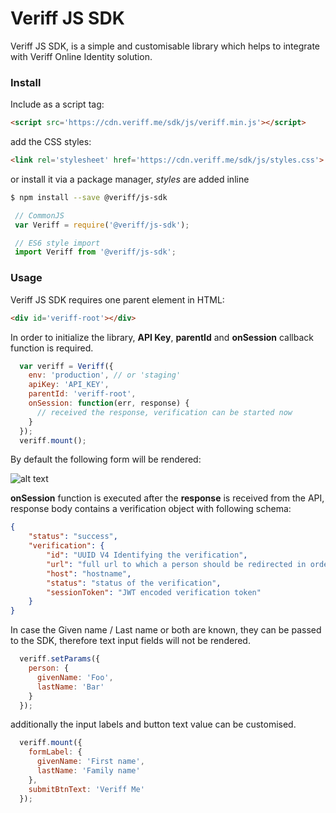 # Veriff JS SDK
Veriff JS SDK, is a simple and customisable library which helps to integrate with Veriff Online Identity solution.

### Install
Include as a script tag:

```html
<script src='https://cdn.veriff.me/sdk/js/veriff.min.js'></script>
```

add the CSS styles:

```html
<link rel='stylesheet' href='https://cdn.veriff.me/sdk/js/styles.css'>
```

or install it via a package manager, *styles* are added inline

```bash
$ npm install --save @veriff/js-sdk
```

```javascript
 // CommonJS
 var Veriff = require('@veriff/js-sdk');

 // ES6 style import
 import Veriff from '@veriff/js-sdk';
```

### Usage

Veriff JS SDK requires one parent element in HTML:

```html
<div id='veriff-root'></div>
```
In order to initialize the library, **API Key**, **parentId** and **onSession** callback function is required.

```Javascript
  var veriff = Veriff({
    env: 'production', // or 'staging'
    apiKey: 'API_KEY',
    parentId: 'veriff-root',
    onSession: function(err, response) {
      // received the response, verification can be started now
    }
  });
  veriff.mount();
```
By default the following form will be rendered:

![alt text](https://cdn.veriff.me/assets/veriff-js-sdk.png "Veriff JS SDK")

**onSession** function is executed after the **response** is received from the API, response body contains a
verification object with following schema:

```json
{
    "status": "success",
    "verification": {
        "id": "UUID V4 Identifying the verification",
        "url": "full url to which a person should be redirected in order to proceed with verification flow",
        "host": "hostname",
        "status": "status of the verification",
        "sessionToken": "JWT encoded verification token"
    }
}
```

In case the Given name / Last name or both are known, they can be passed to the SDK, therefore text input fields will not be rendered.

```Javascript
  veriff.setParams({
    person: {
      givenName: 'Foo',
      lastName: 'Bar'
    }
  });
```

additionally the input labels and button text value can be customised.

```Javascript
  veriff.mount({
    formLabel: {
      givenName: 'First name',
      lastName: 'Family name'
    },
    submitBtnText: 'Veriff Me'
  });
```
